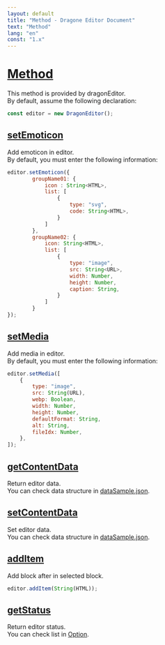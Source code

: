 ```yaml
---
layout: default
title: "Method - Dragone Editor Document"
text: "Method"
lang: "en"
const: "1.x"
---
```


# [Method](#method)

This method is provided by dragonEditor.<br>
By default, assume the following declaration:

```js
const editor = new DragonEditor();
```

## [setEmoticon](#setEmoticon)

Add emoticon in editor.<br>
By default, you must enter the following information:

```js
editor.setEmoticon({
        groupName01: {
            icon : String<HTML>,
            list: [
                {
                    type: "svg",
                    code: String<HTML>,
                }
            ]
        },
        groupName02: {
            icon: String<HTML>,
            list: [
                {
                    type: "image",
                    src: String<URL>,
                    width: Number,
                    height: Number,
                    caption: String,
                }
            ]
        }
});
```

## [setMedia](#setMedia)

Add media in editor.<br>
By default, you must enter the following information:

```js
editor.setMedia([
    {
        type: "image",
        src: String(URL),
        webp: Boolean,
        width: Number,
        height: Number,
        defaultFormat: String,
        alt: String,
        fileIdx: Number,
    },
]);
```

## [getContentData](#getContentData)

Return editor data.<br>
You can check data structure in [dataSample.json](https://github.com/lovefields/dragonEditor/blob/main/src/dataSample.json).

## [setContentData](#setContentData)

Set editor data.<br>
You can check data structure in [dataSample.json](https://github.com/lovefields/dragonEditor/blob/main/src/dataSample.json).

## [addItem](#addItem)

Add block after in selected block.

```js
editor.addItem(String(HTML));
```

## [getStatus](#getStatus)

Return editor status.<br>
You can check list in [Option](/dragonEditor-doc/1.0.1/en/option).
